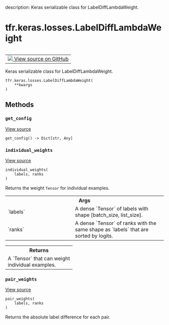 description: Keras serializable class for LabelDiffLambdaWeight.

<div itemscope itemtype="http://developers.google.com/ReferenceObject">
<meta itemprop="name" content="tfr.keras.losses.LabelDiffLambdaWeight" />
<meta itemprop="path" content="Stable" />
<meta itemprop="property" content="__init__"/>
<meta itemprop="property" content="get_config"/>
<meta itemprop="property" content="individual_weights"/>
<meta itemprop="property" content="pair_weights"/>
</div>

# tfr.keras.losses.LabelDiffLambdaWeight

<!-- Insert buttons and diff -->

<table class="tfo-notebook-buttons tfo-api nocontent" align="left">
<td>
  <a target="_blank" href="https://github.com/tensorflow/ranking/tree/master/tensorflow_ranking/python/keras/losses.py#L98-L106">
    <img src="https://www.tensorflow.org/images/GitHub-Mark-32px.png" />
    View source on GitHub
  </a>
</td>
</table>

Keras serializable class for LabelDiffLambdaWeight.

<pre class="devsite-click-to-copy prettyprint lang-py tfo-signature-link">
<code>tfr.keras.losses.LabelDiffLambdaWeight(
    **kwargs
)
</code></pre>

<!-- Placeholder for "Used in" -->

## Methods

<h3 id="get_config"><code>get_config</code></h3>

<a target="_blank" class="external" href="https://github.com/tensorflow/ranking/tree/master/tensorflow_ranking/python/keras/losses.py#L105-L106">View
source</a>

<pre class="devsite-click-to-copy prettyprint lang-py tfo-signature-link">
<code>get_config() -> Dict[str, Any]
</code></pre>

<h3 id="individual_weights"><code>individual_weights</code></h3>

<a target="_blank" class="external" href="https://github.com/tensorflow/ranking/tree/master/tensorflow_ranking/python/losses_impl.py#L181-L193">View
source</a>

<pre class="devsite-click-to-copy prettyprint lang-py tfo-signature-link">
<code>individual_weights(
    labels, ranks
)
</code></pre>

Returns the weight `Tensor` for individual examples.

<!-- Tabular view -->
 <table class="responsive fixed orange">
<colgroup><col width="214px"><col></colgroup>
<tr><th colspan="2">Args</th></tr>

<tr>
<td>
`labels`
</td>
<td>
A dense `Tensor` of labels with shape [batch_size, list_size].
</td>
</tr><tr>
<td>
`ranks`
</td>
<td>
A dense `Tensor` of ranks with the same shape as `labels` that are
sorted by logits.
</td>
</tr>
</table>

<!-- Tabular view -->
 <table class="responsive fixed orange">
<colgroup><col width="214px"><col></colgroup>
<tr><th colspan="2">Returns</th></tr>
<tr class="alt">
<td colspan="2">
A `Tensor` that can weight individual examples.
</td>
</tr>

</table>

<h3 id="pair_weights"><code>pair_weights</code></h3>

<a target="_blank" class="external" href="https://github.com/tensorflow/ranking/tree/master/tensorflow_ranking/python/losses_impl.py#L199-L202">View
source</a>

<pre class="devsite-click-to-copy prettyprint lang-py tfo-signature-link">
<code>pair_weights(
    labels, ranks
)
</code></pre>

Returns the absolute label difference for each pair.

